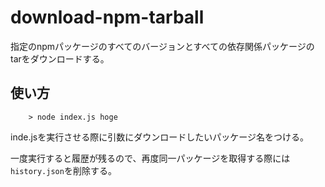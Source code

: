 # download-npm-tarball
指定のnpmパッケージのすべてのバージョンとすべての依存関係パッケージのtarをダウンロードする。

## 使い方
```
    > node index.js hoge
```
inde.jsを実行させる際に引数にダウンロードしたいパッケージ名をつける。

一度実行すると履歴が残るので、再度同一パッケージを取得する際には`history.json`を削除する。
